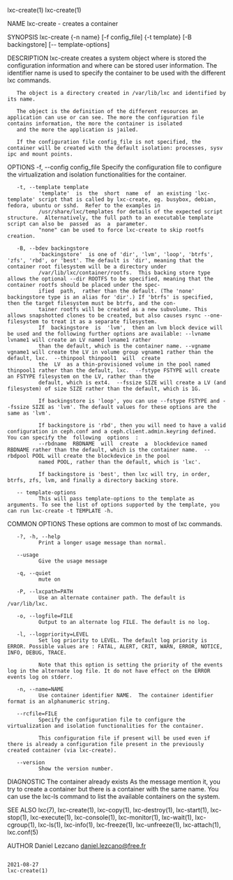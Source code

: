 lxc-create(1)                                                                                                                                                                lxc-create(1)

NAME
       lxc-create - creates a container

SYNOPSIS
       lxc-create {-n name} [-f config_file] {-t template} [-B backingstore] [-- template-options]

DESCRIPTION
       lxc-create  creates a system object where is stored the configuration information and where can be stored user information. The identifier name is used to specify the container to
       be used with the different lxc commands.

       The object is a directory created in /var/lib/lxc and identified by its name.

       The object is the definition of the different resources an application can use or can see. The more the configuration file contains information, the more the container is isolated
       and the more the application is jailed.

       If the configuration file config_file is not specified, the container will be created with the default isolation: processes, sysv ipc and mount points.

OPTIONS
       -f, --config config_file
              Specify the configuration file to configure the virtualization and isolation functionalities for the container.

       -t, --template template
              'template'  is  the  short  name  of  an existing 'lxc-template' script that is called by lxc-create, eg. busybox, debian, fedora, ubuntu or sshd.  Refer to the examples in
              /usr/share/lxc/templates for details of the expected script structure.  Alternatively, the full path to an executable template script can also be  passed  as  a  parameter.
              "none" can be used to force lxc-create to skip rootfs creation.

       -B, --bdev backingstore
              'backingstore'  is one of 'dir', 'lvm', 'loop', 'btrfs', 'zfs', 'rbd', or 'best'. The default is 'dir', meaning that the container root filesystem will be a directory under
              /var/lib/lxc/container/rootfs.  This backing store type allows the optional --dir ROOTFS to be specified, meaning that the container rootfs should be placed under the spec‐
              ified  path,  rather than the default. (The 'none' backingstore type is an alias for 'dir'.) If 'btrfs' is specified, then the target filesystem must be btrfs, and the con‐
              tainer rootfs will be created as a new subvolume. This allows snapshotted clones to be created, but also causes rsync --one-filesystem to treat it as a separate filesystem.
              If  backingstore  is  'lvm',  then an lvm block device will be used and the following further options are available: --lvname lvname1 will create an LV named lvname1 rather
              than the default, which is the container name. --vgname vgname1 will create the LV in volume group vgname1 rather than the default, lxc.  --thinpool thinpool1  will  create
              the  LV  as a thin-provisioned volume in the pool named thinpool1 rather than the default, lxc.  --fstype FSTYPE will create an FSTYPE filesystem on the LV, rather than the
              default, which is ext4.  --fssize SIZE will create a LV (and filesystem) of size SIZE rather than the default, which is 1G.

              If backingstore is 'loop', you can use --fstype FSTYPE and --fssize SIZE as 'lvm'. The default values for these options are the same as 'lvm'.

              If backingstore is 'rbd', then you will need to have a valid configuration in ceph.conf and a ceph.client.admin.keyring defined.  You can specify the  following  options  :
              --rbdname  RBDNAME  will  create  a  blockdevice named RBDNAME rather than the default, which is the container name.  --rbdpool POOL will create the blockdevice in the pool
              named POOL, rather than the default, which is 'lxc'.

              If backingstore is 'best', then lxc will try, in order, btrfs, zfs, lvm, and finally a directory backing store.

       -- template-options
              This will pass template-options to the template as arguments. To see the list of options supported by the template, you can run lxc-create -t TEMPLATE -h.

COMMON OPTIONS
       These options are common to most of lxc commands.

       -?, -h, --help
              Print a longer usage message than normal.

       --usage
              Give the usage message

       -q, --quiet
              mute on

       -P, --lxcpath=PATH
              Use an alternate container path. The default is /var/lib/lxc.

       -o, --logfile=FILE
              Output to an alternate log FILE. The default is no log.

       -l, --logpriority=LEVEL
              Set log priority to LEVEL. The default log priority is ERROR. Possible values are : FATAL, ALERT, CRIT, WARN, ERROR, NOTICE, INFO, DEBUG, TRACE.

              Note that this option is setting the priority of the events log in the alternate log file. It do not have effect on the ERROR events log on stderr.

       -n, --name=NAME
              Use container identifier NAME.  The container identifier format is an alphanumeric string.

       --rcfile=FILE
              Specify the configuration file to configure the virtualization and isolation functionalities for the container.

              This configuration file if present will be used even if there is already a configuration file present in the previously created container (via lxc-create).

       --version
              Show the version number.

DIAGNOSTIC
       The container already exists
              As the message mention it, you try to create a container but there is a container with the same name. You can use the lxc-ls command to list the available containers on the
              system.

SEE ALSO
       lxc(7),  lxc-create(1), lxc-copy(1), lxc-destroy(1), lxc-start(1), lxc-stop(1), lxc-execute(1), lxc-console(1), lxc-monitor(1), lxc-wait(1), lxc-cgroup(1), lxc-ls(1), lxc-info(1),
       lxc-freeze(1), lxc-unfreeze(1), lxc-attach(1), lxc.conf(5)

AUTHOR
       Daniel Lezcano <daniel.lezcano@free.fr>

                                                                                        2021-08-27                                                                           lxc-create(1)
